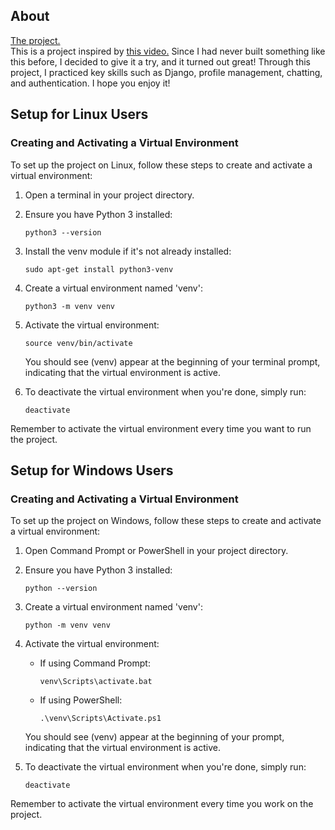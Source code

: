 ## About

<a href="https://matheuskya.pythonanywhere.com/main/index/">The project.</a>
<br>
This is a project inspired by <a href="https://www.youtube.com/watch?v=RELWFGJnKE0&list=LL&index=6&t=86s">this video.</a>
Since I had never built something like this before, I decided to give it a try, and it turned out great!
Through this project, I practiced key skills such as Django, profile management, chatting, and authentication. I hope you enjoy it!

## Setup for Linux Users

### Creating and Activating a Virtual Environment

To set up the project on Linux, follow these steps to create and activate a virtual environment:

1. Open a terminal in your project directory.

2. Ensure you have Python 3 installed:
   ```
   python3 --version
   ```

3. Install the venv module if it's not already installed:
   ```
   sudo apt-get install python3-venv
   ```

4. Create a virtual environment named 'venv':
   ```
   python3 -m venv venv
   ```

5. Activate the virtual environment:
   ```
   source venv/bin/activate
   ```

   You should see (venv) appear at the beginning of your terminal prompt, indicating that the virtual environment is active.

6. To deactivate the virtual environment when you're done, simply run:
   ```
   deactivate
   ```

Remember to activate the virtual environment every time you want to run the project.

## Setup for Windows Users

### Creating and Activating a Virtual Environment

To set up the project on Windows, follow these steps to create and activate a virtual environment:

1. Open Command Prompt or PowerShell in your project directory.

2. Ensure you have Python 3 installed:
   ```
   python --version
   ```

3. Create a virtual environment named 'venv':
   ```
   python -m venv venv
   ```

4. Activate the virtual environment:
   - If using Command Prompt:
     ```
     venv\Scripts\activate.bat
     ```
   - If using PowerShell:
     ```
     .\venv\Scripts\Activate.ps1
     ```

   You should see (venv) appear at the beginning of your prompt, indicating that the virtual environment is active.

5. To deactivate the virtual environment when you're done, simply run:
   ```
   deactivate
   ```

Remember to activate the virtual environment every time you work on the project.
